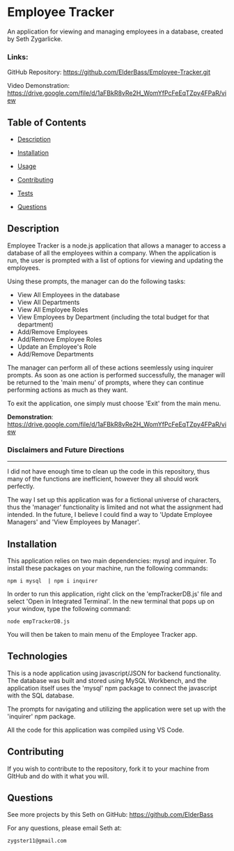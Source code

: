 # Employee Tracker 
An application for viewing and managing employees in a database, created by Seth Zygarlicke.

### Links:

GitHub Repository: https://github.com/ElderBass/Employee-Tracker.git
    
Video Demonstration: https://drive.google.com/file/d/1aFBkR8vRe2H_WomYfPcFeEqTZpy4FPaR/view

    
## Table of Contents

* [Description](#description)


* [Installation](#installation)

    
* [Usage](#usage)

    
* [Contributing](#contributing)

    
* [Tests](#tests)

    
* [Questions](#questions)




    
## Description

Employee Tracker is a node.js application that allows a manager to access a database of all the employees within a company. When the application is run, the user is prompted with a list of options for viewing and updating the employees. 

Using these prompts, the manager can do the following tasks:

* View All Employees in the database
* View All Departments
* View All Employee Roles
* View Employees by Department (including the total budget for that department)
* Add/Remove Employees
* Add/Remove Employee Roles
* Update an Employee's Role
* Add/Remove Departments

The manager can perform all of these actions seemlessly using inquirer prompts. As soon as one action is performed successfully, the manager will be returned to the 'main menu' of prompts, where they can continue performing actions as much as they want.

To exit the application, one simply must choose 'Exit' from the main menu. 

__Demonstration__: https://drive.google.com/file/d/1aFBkR8vRe2H_WomYfPcFeEqTZpy4FPaR/view


### Disclaimers and Future Directions
-----------------------------

I did not have enough time to clean up the code in this repository, thus many of the functions are inefficient, however they all should work perfectly. 

The way I set up this application was for a fictional universe of characters, thus the 'manager' functionality is limited and not what the assignment had intended. In the future, I believe I could find a way to 'Update Employee Managers' and 'View Employees by Manager'. 


    
## Installation

    
This application relies on two main dependencies: mysql and inquirer. To install these packages on your machine, run the following commands:

```
npm i mysql  | npm i inquirer
```

In order to run this application, right click on the 'empTrackerDB.js' file and select 'Open in Integrated Terminal'. In the new terminal that pops up on your window, type the following command:

```
node empTrackerDB.js
```

You will then be taken to main menu of the Employee Tracker app. 
    
    
## Technologies

This is a node application using javascript/JSON for backend functionality. The database was built and stored using MySQL Workbench, and the application itself uses the 'mysql' npm package to connect the javascript with the SQL database. 

The prompts for navigating and utilizing the application were set up with the 'inquirer' npm package. 

All the code for this application was compiled using VS Code. 


    
## Contributing

    
If you wish to contribute to the repository, fork it to your machine from GItHub and do with it what you will. 

    
    
## Questions

    
See more projects by this Seth on GitHub:  https://github.com/ElderBass

   
For any questions, please email Seth at:

    zygster11@gmail.com


    

    
